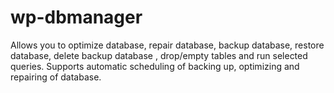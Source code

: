 wp-dbmanager
============

Allows you to optimize database, repair database, backup database, restore database, delete backup database , drop/empty tables and run selected queries. Supports automatic scheduling of backing up, optimizing and repairing of database.